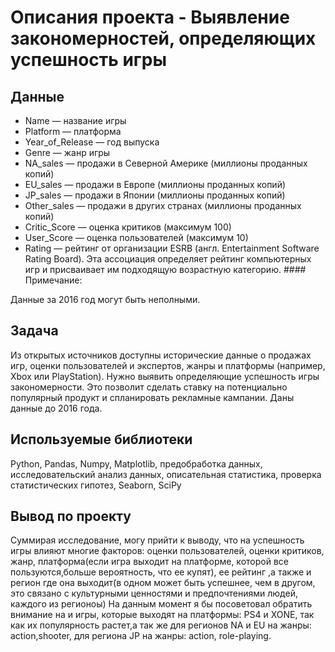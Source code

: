 # Описания проекта - Выявление закономерностей, определяющих успешность игры



## Данные
- Name — название игры
- Platform — платформа
- Year_of_Release — год выпуска
- Genre — жанр игры
- NA_sales — продажи в Северной Америке (миллионы проданных копий)
- EU_sales — продажи в Европе (миллионы проданных копий)
- JP_sales — продажи в Японии (миллионы проданных копий)
- Other_sales — продажи в других странах (миллионы проданных копий)
- Critic_Score — оценка критиков (максимум 100)
- User_Score — оценка пользователей (максимум 10)
- Rating — рейтинг от организации ESRB (англ. Entertainment Software Rating Board). Эта ассоциация определяет рейтинг компьютерных игр и присваивает им подходящую возрастную категорию. #### Примечание:

Данные за 2016 год могут быть неполными.

## Задача

Из открытых источников доступны исторические данные о продажах игр, оценки пользователей и экспертов, жанры и платформы (например, Xbox или PlayStation). Нужно выявить определяющие успешность игры закономерности. Это позволит сделать ставку на потенциально популярный продукт и спланировать рекламные кампании. Даны данные до 2016 года.

## Используемые библиотеки
Python, Pandas, Numpy, Matplotlib, предобработка данных, исследовательский анализ данных, описательная статистика, проверка статистических гипотез, Seaborn, SciPy

## Вывод по проекту

Суммирая исследование, могу прийти к выводу, что на успешность игры влияют многие факторов: оценки пользователей, оценки критиков, жанр, платформа(если игра выходит на платформе, которой все пользуются,больше вероятность, что ее купят), ее рейтинг ,а также и регион где она выходит(в одном может быть успешнее, чем в другом, это связано с культурными ценностями и предпочтениями людей, каждого из регионоы)
На данным момент я бы посоветовал обратить внимание на и игры, которые выходят на платформы: PS4 и XONE, так как их популярность растет,а так же для регионов NA и EU на жанры: action,shooter, для региона JP на жанры: action, role-playing.

